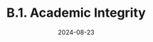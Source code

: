 ---
slug: /pages/vi-policies-for-middlebury-institute-online/vi-b-academic-policies/b-1-academic-integrity
title: B.1. Academic Integrity
date: 2024-08-23
---